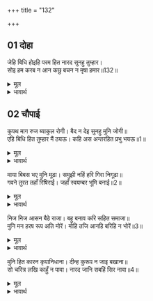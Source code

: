 +++
title = "132"

+++


## 01 दोहा
जेहि बिधि होइहि परम हित नारद सुनहु तुम्हार।  
सोइ हम करब न आन कछु बचन न मृषा हमार॥132॥  

<details><summary>मूल</summary>

जेहि बिधि होइहि परम हित नारद सुनहु तुम्हार।  
सोइ हम करब न आन कछु बचन न मृषा हमार॥132॥  
</details>

<details><summary>भावार्थ</summary>

हे नारदजी! सुनो, जिस प्रकार आपका परम हित होगा, हम वही करेङ्गे, दूसरा कुछ नहीं। हमारा वचन असत्य नहीं होता॥132॥  
</details>





## 02 चौपाई
कुपथ माग रुज ब्याकुल रोगी। बैद न देइ सुनहु मुनि जोगी॥  
एहि बिधि हित तुम्हार मैं ठयऊ। कहि अस अन्तरहित प्रभु भयऊ॥1॥  

<details><summary>मूल</summary>

कुपथ माग रुज ब्याकुल रोगी। बैद न देइ सुनहु मुनि जोगी॥  
एहि बिधि हित तुम्हार मैं ठयऊ। कहि अस अन्तरहित प्रभु भयऊ॥1॥  
</details>

<details><summary>भावार्थ</summary>

हे योगी मुनि! सुनिए, रोग से व्याकुल रोगी कुपथ्य माँगे तो वैद्य उसे नहीं देता। इसी प्रकार मैन्ने भी तुम्हारा हित करने की ठान ली है। ऐसा कहकर भगवान अन्तर्धान हो गए॥1॥  
</details>

माया बिबस भए मुनि मूढा। समुझी नहिं हरि गिरा निगूढा॥  
गवने तुरत तहाँ रिषिराई। जहाँ स्वयम्बर भूमि बनाई॥2॥  

<details><summary>मूल</summary>

माया बिबस भए मुनि मूढा। समुझी नहिं हरि गिरा निगूढा॥  
गवने तुरत तहाँ रिषिराई। जहाँ स्वयम्बर भूमि बनाई॥2॥  
</details>

<details><summary>भावार्थ</summary>

(भगवान की) माया के वशीभूत हुए मुनि ऐसे मूढ हो गए कि वे भगवान की अगूढ (स्पष्ट) वाणी को भी न समझ सके। ऋषिराज नारदजी तुरन्त वहाँ गए जहाँ स्वयंवर की भूमि बनाई गई थी॥2॥  
</details>

निज निज आसन बैठे राजा। बहु बनाव करि सहित समाजा॥  
मुनि मन हरष रूप अति मोरें। मोहि तजि आनहि बरिहि न भोरें॥3॥  

<details><summary>मूल</summary>

निज निज आसन बैठे राजा। बहु बनाव करि सहित समाजा॥  
मुनि मन हरष रूप अति मोरें। मोहि तजि आनहि बरिहि न भोरें॥3॥  
</details>

<details><summary>भावार्थ</summary>

राजा लोग खूब सज-धजकर समाज सहित अपने-अपने आसन पर बैठे थे। मुनि (नारद) मन ही मन प्रसन्न हो रहे थे कि मेरा रूप बडा सुन्दर है, मुझे छोड कन्या भूलकर भी दूसरे को न वरेगी॥3॥  
</details>

मुनि हित कारन कृपानिधाना। दीन्ह कुरूप न जाइ बखाना॥  
सो चरित्र लखि काहुँ न पावा। नारद जानि सबहिं सिर नावा॥4॥  

<details><summary>मूल</summary>

मुनि हित कारन कृपानिधाना। दीन्ह कुरूप न जाइ बखाना॥  
सो चरित्र लखि काहुँ न पावा। नारद जानि सबहिं सिर नावा॥4॥  
</details>

<details><summary>भावार्थ</summary>

कृपानिधान भगवान ने मुनि के कल्याण के लिए उन्हें ऐसा कुरूप बना दिया कि जिसका वर्णन नहीं हो सकता, पर यह चरित कोई भी न जान सका। सबने उन्हें नारद ही जानकर प्रणाम किया॥4॥  
</details>

<div class="audioEmbed"  caption="AIR-वाचनम्" src="https://archive
.org/download/rAmcharitmAnas-AIR/EPI-052.mp3"></div>